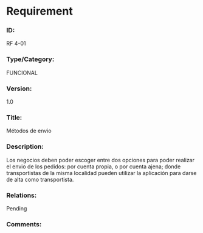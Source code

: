# Requirement

### ID:

RF 4-01

### Type/Category:

FUNCIONAL

### Version:

1.0

### Title:

Métodos de envio

### Description:

Los negocios deben poder escoger entre dos opciones para poder realizar el envio de los pedidos: por cuenta propia, o por cuenta ajena; donde transportistas de la misma localidad pueden utilizar la aplicación para darse de alta como transportista.

### Relations:

Pending

### Comments:
